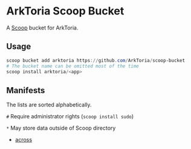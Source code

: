 # ArkToria Scoop Bucket

A [Scoop](https://scoop-docs.now.sh/) bucket for ArkToria.

## Usage

```powershell
scoop bucket add arktoria https://github.com/ArkToria/scoop-bucket
# The bucket name can be omitted most of the time
scoop install arktoria/<app>
```

## Manifests

The lists are sorted alphabetically.

`#` Require administrator rights (`scoop install sudo`)

`*` May store data outside of Scoop directory

- [across](https://github.com/ArkToria/ACross)
